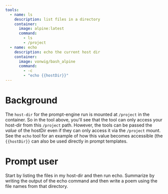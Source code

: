 ```yaml
---
tools:
  - name: ls
    description: list files in a directory
    container:
      image: alpine:latest
      command:
        - ls
        - /project
  - name: echo
    description: echo the current host dir
    container:
      image: vonwig/bash_alpine
      command:
        - -c
        - "echo {{hostDir}}"
---
```


# Background 

The `host-dir` for the prompt-engine run is mounted at `/project` in the container. 
So in the tool above, you'll see that the tool can only access your host-dir from this `/project` path.
However, the tools can be passed the _value_ of the hostDir even if they can only access it via the `/project` mount.
See the `echo` tool for an example of how this value becomes accessible (the `{{hostDir}}` 
can also be used directly in prompt templates.

# Prompt user

Start by listing the files in my host-dir and then run echo. Summarize by writing the output of the echo command and then
write a poem using the file names from that directory.

